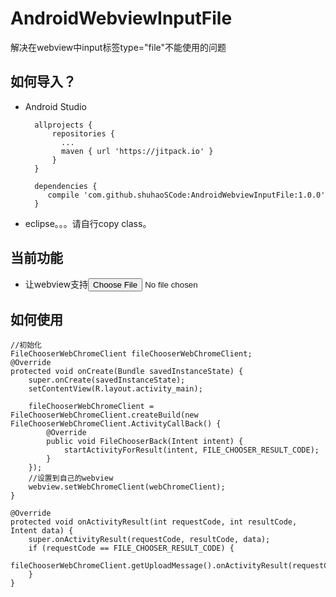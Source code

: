 # AndroidWebviewInputFile
解决在webview中input标签type="file"不能使用的问题

## 如何导入？

* Android Studio

		allprojects {
			repositories {
			  ...
			  maven { url 'https://jitpack.io' }
			}
		}
		  
		dependencies {
	       compile 'com.github.shuhaoSCode:AndroidWebviewInputFile:1.0.0'
		}


* eclipse。。。请自行copy class。

## 当前功能
* 让webview支持<input type="file" >

## 如何使用
	//初始化
	FileChooserWebChromeClient fileChooserWebChromeClient;
    @Override
    protected void onCreate(Bundle savedInstanceState) {
        super.onCreate(savedInstanceState);
        setContentView(R.layout.activity_main);
        
        fileChooserWebChromeClient = FileChooserWebChromeClient.createBuild(new FileChooserWebChromeClient.ActivityCallBack() {
            @Override
            public void FileChooserBack(Intent intent) {
                startActivityForResult(intent, FILE_CHOOSER_RESULT_CODE);
            }
        });
		//设置到自己的webview
		webview.setWebChromeClient(webChromeClient);
    }

    @Override
    protected void onActivityResult(int requestCode, int resultCode, Intent data) {
        super.onActivityResult(requestCode, resultCode, data);
        if (requestCode == FILE_CHOOSER_RESULT_CODE) {
            fileChooserWebChromeClient.getUploadMessage().onActivityResult(requestCode,resultCode,data);
        }
    }
